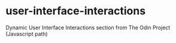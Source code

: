 # user-interface-interactions
Dynamic User Interface Interactions section from The Odin Project (Javascript path)
